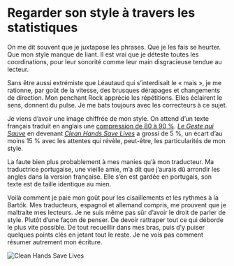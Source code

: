 # Regarder son style à travers les statistiques

On me dit souvent que je juxtapose les phrases. Que je les fais se heurter. Que mon style manque de liant. Il est vrai que je déteste toutes les coordinations, pour leur sonorité comme leur main disgracieuse tendue au lecteur.<span id="more-35125"></span>

Sans être aussi extrémiste que Léautaud qui s’interdisait le « mais », je me rationne, par goût de la vitesse, des brusques dérapages et changements de direction. Mon penchant Rock apprécie les répétitions. Elles éclairent le sens, donnent du pulse. Je me bats toujours avec les correcteurs à ce sujet.

Je viens d’avoir une image chiffrée de mon style. On attend d’un texte français traduit en anglais une [compression de 80 à 90 %](http://www.kwintessential.co.uk/translation/articles/expansion-retraction.html). [*Le Geste qui Sauve*](https://tcrouzet.com/le-geste-qui-sauve/) en devenant [*Clean Hands Save Lives*](https://tcrouzet.com/clean-hands-save-lives/) a grossi de 5 %, un écart d’au moins 15 % avec les attentes qui révèle, peut-être, les particularités de mon style.

La faute bien plus probablement à mes manies qu’à mon traducteur. Ma traductrice portugaise, une vieille amie, m’a dit que j’aurais dû arrondir les angles dans la version française. Elle s’en est gardée en portugais, son texte est de taille identique au mien.

Voilà comment je paie mon goût pour les cisaillements et les rythmes à la Bartók. Mes traducteurs, espagnol et allemand compris, me prouvent que je maltraite mes lecteurs. Je ne suis même pas sûr d’avoir le droit de parler de style. Plutôt d’une façon de penser. De devoir rattraper tout ce qui déborde le plus vite possible. De tout recueillir dans mes bras, puis d’y puiser quelques points clés en jetant tout le reste. Je ne vois pas comment résumer autrement mon écriture.

![Clean Hands Save Lives](https://tcrouzet.com/images_tc/2014/03/cover43.jpg)